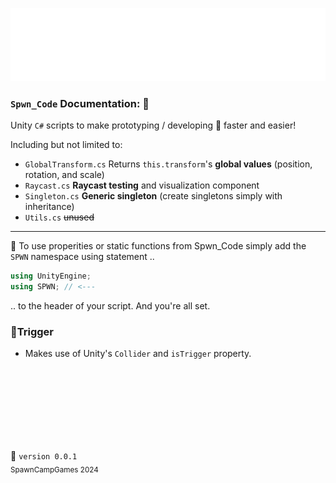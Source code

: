![SPWN_Code](https://github.com/SpawnCampGames/Sandbox/blob/main/SPWN_Code.png)

### `Spwn_Code` Documentation: 📘

Unity `C#` scripts to make prototyping / developing 🚧 faster and easier!

Including but not limited to: 

- `GlobalTransform.cs`  Returns `this.transform`'s **global values** (position, rotation, and scale)
- `Raycast.cs`  **Raycast testing** and visualization component
- `Singleton.cs`  **Generic singleton** (create singletons simply with inheritance)
- `Utils.cs`  ~~unused~~

---
💬
To use properities or static functions from Spwn_Code simply add the `SPWN` namespace using statement ..
```cs
using UnityEngine;
using SPWN; // <---
```

.. to the header of your script. And you're all set.

### 📁Trigger
- Makes use of Unity's `Collider` and `isTrigger` property.


<!-- Start Whitespace /-->
&nbsp;  
&nbsp;  
&nbsp;  
&nbsp;  
&nbsp;  
&nbsp;  
&nbsp;  
<!-- End Whitespace /-->

📌 `version 0.0.1`  
<sub>SpawnCampGames 2024</sub>
